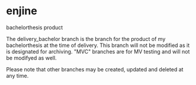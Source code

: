 # enjine
bachelorthesis product


The delivery_bachelor branch is the branch for the product of my bachelorthesis at the time of delivery. This branch will not be modified as it is designated for archiving.
"MVC" branches are for MV testing and will not be modifyed as well.

Please note that other branches may be created, updated and deleted at any time.
